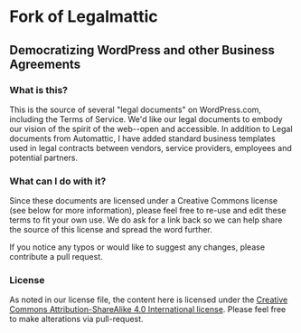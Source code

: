 # Fork of Legalmattic 
## Democratizing WordPress and other Business Agreements

### What is this?
This is the source of several "legal documents" on WordPress.com, including the Terms of Service. We'd like our legal documents to embody our vision of the spirit of the web--open and accessible. In addition to Legal documents from Automattic, I have added standard business templates used in legal contracts between vendors, service providers, employees and potential partners. 

### What can I do with it?
Since these documents are licensed under a Creative Commons license (see below for more information), please feel free to re-use and edit these terms to fit your own use. We do ask for a link back so we can help share the source of this license and spread the word further.

If you notice any typos or would like to suggest any changes, please contribute a pull request.

### License
As noted in our license file, the content here is licensed under the [Creative Commons Attribution-ShareAlike 4.0 International license](http://creativecommons.org/licenses/by-sa/4.0/). Please feel free to make alterations via pull-request.
